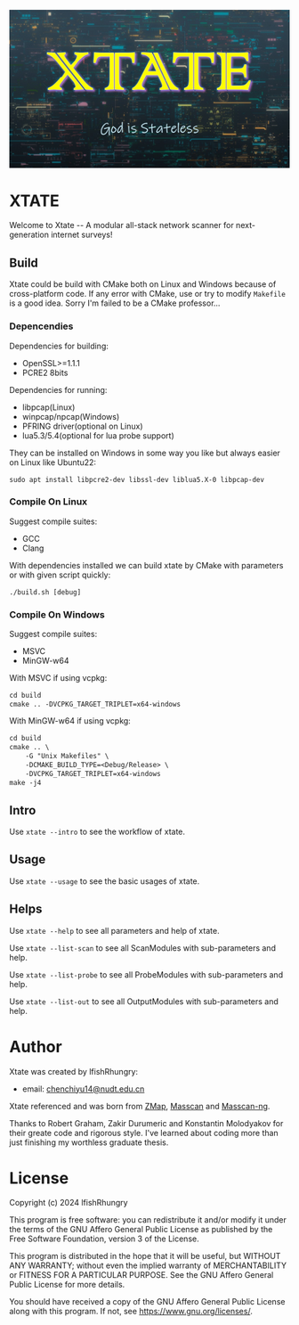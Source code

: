 ![state_poster](screenshots/poster.jpg)

# XTATE

Welcome to Xtate -- A modular all-stack network scanner for next-generation internet surveys!

## Build

Xtate could be build with CMake both on Linux and Windows because of cross-platform code.
If any error with CMake, use or try to modify `Makefile` is a good idea. Sorry I'm failed to be a CMake professor...

### Depencendies

Dependencies for building:

- OpenSSL>=1.1.1
- PCRE2 8bits

Dependencies for running:

- libpcap(Linux)
- winpcap/npcap(Windows)
- PFRING driver(optional on Linux)
- lua5.3/5.4(optional for lua probe support)

They can be installed on Windows in some way you like but always easier on Linux like Ubuntu22:

```
sudo apt install libpcre2-dev libssl-dev liblua5.X-0 libpcap-dev
```

### Compile On Linux

Suggest compile suites:

- GCC
- Clang

With dependencies installed we can build xtate by CMake with parameters or with given script quickly:

```
./build.sh [debug]
```

### Compile On Windows

Suggest compile suites:

- MSVC
- MinGW-w64

With MSVC if using vcpkg:

```
cd build
cmake .. -DVCPKG_TARGET_TRIPLET=x64-windows
```

With MinGW-w64 if using vcpkg:

```
cd build
cmake .. \
    -G "Unix Makefiles" \
    -DCMAKE_BUILD_TYPE=<Debug/Release> \
    -DVCPKG_TARGET_TRIPLET=x64-windows
make -j4
```

## Intro

Use `xtate --intro` to see the workflow of xtate.

## Usage

Use `xtate --usage` to see the basic usages of xtate.

## Helps

Use `xtate --help` to see all parameters and help of xtate.

Use `xtate --list-scan` to see all ScanModules with sub-parameters and help.

Use `xtate --list-probe` to see all ProbeModules with sub-parameters and help.

Use `xtate --list-out` to see all OutputModules with sub-parameters and help.

# Author

Xtate was created by lfishRhungry:
- email: chenchiyu14@nudt.edu.cn

Xtate referenced and was born from
[ZMap](https://github.com/zmap/zmap),
[Masscan](https://github.com/robertdavidgraham/masscan/tree/master)
and [Masscan-ng](https://github.com/bi-zone/masscan-ng).

Thanks to Robert Graham, Zakir Durumeric and Konstantin Molodyakov for their greate code and rigorous style.
I've learned about coding more than just finishing my worthless graduate thesis.

# License

Copyright (c) 2024 lfishRhungry

This program is free software: you can redistribute it and/or modify
it under the terms of the GNU Affero General Public License as published by
the Free Software Foundation, version 3 of the License.

This program is distributed in the hope that it will be useful,
but WITHOUT ANY WARRANTY; without even the implied warranty of
MERCHANTABILITY or FITNESS FOR A PARTICULAR PURPOSE.  See the
GNU Affero General Public License for more details.

You should have received a copy of the GNU Affero General Public License
along with this program.  If not, see <https://www.gnu.org/licenses/>.
